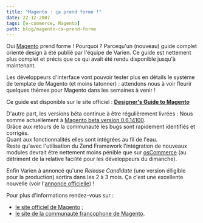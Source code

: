 ```yaml
---
title: "Magento : ça prend forme !"
date: 22-12-2007
tags: [e-commerce, Magento]
path: blog/magento-ca-prend-forme
---
```

Oui [Magento](/tags/magento/) prend forme ! Pourquoi ? Parcequ'un (nouveau) guide complet orienté design à été publié par l'équipe de Varien. Ce guide est nettement plus complet et précis que ce qui avait été rendu disponible jusqu'à maintenant.

Les développeurs d'interface vont pouvoir tester plus en détails le système de template de Magento (et moins tatonner) : attendons nous à voir fleurir quelques thèmes pour Magento dans les semaines à venir !

Ce guide est disponible sur le site officiel : [**Designer's Guide to Magento**](http://www.magentocommerce.com/design_guide/)
<!-- excerpt -->

D'autre part, les versions béta continue à être régulièrement livrées : Nous somme actuellement à [Magento beta version 0.6.14100](http://www.magentocommerce.com/blog/comments/magento-0614100-available-for-download/).  
Grâce aux retours de la communauté les bugs sont rapidement identifiés et corrigés.  
Quant aux fonctionnalités elles sont intégrées au fil de l'eau.  
Reste qu'avec l'utilisation du Zend Framework l'intégration de nouveaux modules devrait être nettement moins pénible que sur [osCommerce](http://www.oscommerce.com/) (au détriment de la relative facilité pour les développeurs du dimanche).

Enfin Varien à annoncé qu'une _Release Candidate_ (une version élligible pour la production) sortira dans les 2 à 3 mois. Ça c'est une excellente nouvelle (voir l'[annonce officielle](http://www.magentocommerce.com/blog/comments/magento-100-days-later/)) !

Pour plus d'informations rendez-vous sur :
* [le site officiel de Magento](http://magentocommerce.com) ;
* [le site de la communauté francophone de Magento](http://www.fragento.org).
